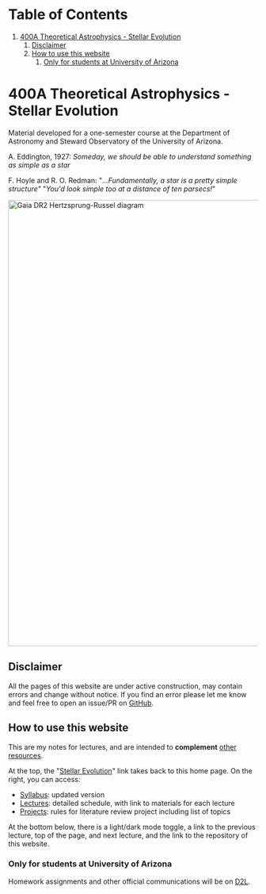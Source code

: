 
# Table of Contents

1.  [400A Theoretical Astrophysics - Stellar Evolution](#orge3e8eb9)
    1.  [Disclaimer](#org29d0f66)
    2.  [How to use this website](#org3d21349)
        1.  [Only for students at University of Arizona](#orgb84af77)



<a id="orge3e8eb9"></a>

# 400A Theoretical Astrophysics - Stellar Evolution

Material developed for a one-semester course at the Department of
Astronomy and Steward Observatory of the University of Arizona.

A. Eddington, 1927: *Someday, we should be able to understand something
as simple as a star*

F. Hoyle and R. O. Redman: "*&#x2026;Fundamentally, a star is a pretty
simple structure"* "*You'd look simple too at a distance of ten
parsecs!*"

<div class="banner_container">
  <a href="https://sci.esa.int/web/gaia/-/60198-gaia-hertzsprung-russell-diagram"><img width="900vw" alt="Gaia DR2 Hertzsprung-Russel diagram" src="./images/Gaia_DR2_HRD_Gaia.png"/></a>
</div>


<a id="org29d0f66"></a>

## Disclaimer

All the pages of this website are under active construction, may
contain errors and change without notice. If you find an error please
let me know and feel free to open an issue/PR on [GitHub](https://github.com/mathren/stellar_phys_400A).


<a id="org3d21349"></a>

## How to use this website

This are my notes for lectures, and are intended to **complement** [other resources](./syllabus.md).

At the top, the "[Stellar Evolution](./index.md)" link takes back to this home page.
On the right, you can access:

-   [Syllabus](./syllabus.md): updated version
-   [Lectures](./lectures.md): detailed schedule, with link to materials for each lecture
-   [Projects](./projects.md): rules for literature review project including list of topics

At the bottom below, there is a light/dark mode toggle, a link to the
previous lecture, top of the page, and next lecture, and the link to
the repository of this website.


<a id="orgb84af77"></a>

### Only for students at University of Arizona

Homework assignments and other official communications
will be on [D2L](https://d2l.arizona.edu/d2l/home/1561844).

